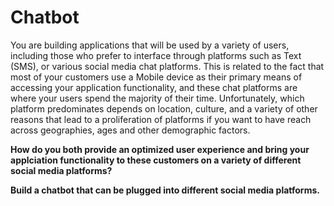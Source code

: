 # Chatbot

You are building applications that will be used by a variety of users, including those who prefer to interface through platforms such as Text (SMS), or various social media chat platforms. This is related to the fact that most of your customers use a Mobile device as their primary means of accessing your application functionality, and these chat platforms are where your users spend the majority of their time.  Unfortunately, which platform predominates depends on location, culture, and a variety of other reasons that lead to a proliferation of platforms if you want to have reach across geographies, ages and other demographic factors.

**How do you both provide an optimized user experience and bring your applciation functionality to these customers on a variety of different social media platforms?**



**Build a chatbot that can be plugged into different social media platforms.**
